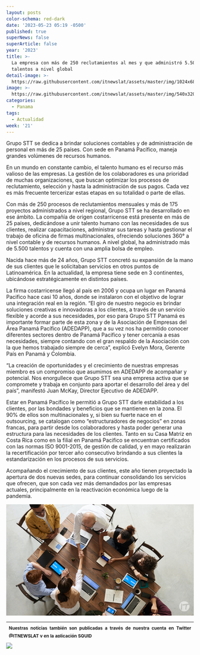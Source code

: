 ```yaml
---
layout: posts
color-schema: red-dark
date: '2023-05-23 05:19 -0500'
published: true
superNews: false
superArticle: false
year: '2023'
title: >-
  La empresa con más de 250 reclutamientos al mes y que administró 5.500
  talentos a nivel global
detail-image: >-
  https://raw.githubusercontent.com/itnewslat/assets/master/img/1024x680/acuerdo-en-reunion-g.jpg
image: >-
  https://raw.githubusercontent.com/itnewslat/assets/master/img/540x320/acuerdo-en-reunion-p.jpg
categories:
  - Panama
tags:
  - Actualidad
week: '21'
---
```

Grupo STT se dedica a brindar soluciones contables y de administración de personal en más de 25 países. Con sede en Panamá Pacífico, maneja grandes volúmenes de recursos humanos. 

En un mundo en constante cambio, el talento humano es el recurso más valioso de las empresas.  La gestión de los colaboradores es una prioridad de muchas organizaciones, que buscan optimizar los procesos de reclutamiento, selección y hasta la administración de sus pagos. Cada vez es más frecuente tercerizar estas etapas en su totalidad o parte de ellas.

Con más de 250 procesos de reclutamientos mensuales y más de 175 proyectos administrados a nivel regional, Grupo STT se ha desarrollado en ese ámbito. La compañía de origen costarricense está presente en más de 25 países, dedicándose a unir talento humano con las necesidades de sus clientes, realizar capacitaciones, administrar sus tareas y hasta gestionar el trabajo de oficina de firmas multinacionales, ofreciendo soluciones 360° a nivel contable y de recursos humanos. A nivel global, ha administrado más de 5.500 talentos y cuenta con una amplia bolsa de empleo. 

Nacida hace más de 24 años, Grupo STT concretó su expansión de la mano de sus clientes que le solicitaban servicios en otros puntos de Latinoamérica. En la actualidad, la empresa tiene sede en 3 continentes, ubicándose estratégicamente en distintos países.  

La firma costarricense llegó al país en 2006 y ocupa un lugar en Panamá Pacifico hace casi 10 años, donde  se instalaron con el objetivo de lograr una integración real en la región. “El giro de nuestro negocio es brindar soluciones creativas e innovadoras a los clientes, a través de un servicio flexible y acorde a sus necesidades, por eso para Grupo STT Panamá es importante formar parte de esta zona y de la Asociación de Empresas del Área Panamá Pacífico (ADEDAPP), que a su vez nos ha permitido conocer diferentes sectores dentro de Panamá Pacifico y tener cercanía a esas necesidades, siempre contando con el gran respaldo de la Asociación con la que hemos trabajado siempre de cerca”, explicó Evelyn Mora, Gerente País en Panamá y Colombia. 

“La creación de oportunidades y el crecimiento de nuestras empresas miembro es un compromiso que asumimos en ADEDAPP de acompañar y potencial. Nos enorgullece que Grupo STT sea una empresa activa que se compromete y trabaja en conjunto para aportar el desarrollo del área y del país”, manifestó Juan McKay, Director Ejecutivo de ADEDAPP.

Estar en Panamá Pacífico le permitió a Grupo STT darle estabilidad a los clientes, por las bondades y beneficios que se mantienen en la zona. El 90% de ellos son multinacionales y, si bien su fuerte nace en el outsourcing, se catalogan como “estructuradores de negocios” en zonas francas, para partir desde los colaboradores y hasta poder generar una estructura para las necesidades de los clientes. Tanto en su Casa Matriz en Costa Rica como en la filial en Panamá Pacifico se encuentran certificados con las normas ISO 9001-2015, de gestión de calidad, y en mayo realizarán la recertificación por tercer año consecutivo brindando a sus clientes la estandarización en los procesos de sus servicios.

Acompañando el crecimiento de sus clientes, este año tienen proyectado la apertura de dos nuevas sedes, para continuar consolidando los servicios que ofrecen, que son cada vez más demandados por las empresas actuales, principalmente en la reactivación económica luego de la pandemia.  

![](https://raw.githubusercontent.com/itnewslat/assets/master/img/540x320/acuerdo-en-reunion-p.jpg)

<table style="height: 42px;" width="569">
<tbody>
<tr>
<td style="text-align: justify;"><sub><strong>Nuestras noticias también son publicadas a través de nuestra cuenta en Twitter <a href="https://twitter.com/itnewslat?lang=es">@ITNEWSLAT</a> y en la aplicación <a href="https://squidapp.co/en/">SQUID</a></strong></sub></td>
</tr>
</tbody>
</table>
<img src="https://tracker.metricool.com/c3po.jpg?hash=56f88a41e39ab42c063cc51676587a04"/>